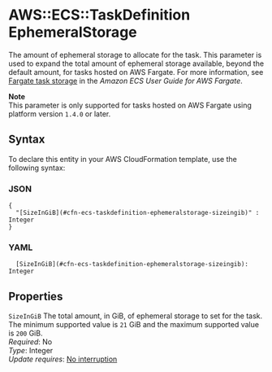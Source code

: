 # AWS::ECS::TaskDefinition EphemeralStorage<a name="aws-properties-ecs-taskdefinition-ephemeralstorage"></a>

The amount of ephemeral storage to allocate for the task\. This parameter is used to expand the total amount of ephemeral storage available, beyond the default amount, for tasks hosted on AWS Fargate\. For more information, see [Fargate task storage](https://docs.aws.amazon.com/AmazonECS/latest/userguide/using_data_volumes.html) in the *Amazon ECS User Guide for AWS Fargate*\.

**Note**  
This parameter is only supported for tasks hosted on AWS Fargate using platform version `1.4.0` or later\.

## Syntax<a name="aws-properties-ecs-taskdefinition-ephemeralstorage-syntax"></a>

To declare this entity in your AWS CloudFormation template, use the following syntax:

### JSON<a name="aws-properties-ecs-taskdefinition-ephemeralstorage-syntax.json"></a>

```
{
  "[SizeInGiB](#cfn-ecs-taskdefinition-ephemeralstorage-sizeingib)" : Integer
}
```

### YAML<a name="aws-properties-ecs-taskdefinition-ephemeralstorage-syntax.yaml"></a>

```
  [SizeInGiB](#cfn-ecs-taskdefinition-ephemeralstorage-sizeingib): Integer
```

## Properties<a name="aws-properties-ecs-taskdefinition-ephemeralstorage-properties"></a>

`SizeInGiB`  <a name="cfn-ecs-taskdefinition-ephemeralstorage-sizeingib"></a>
The total amount, in GiB, of ephemeral storage to set for the task\. The minimum supported value is `21` GiB and the maximum supported value is `200` GiB\.  
*Required*: No  
*Type*: Integer  
*Update requires*: [No interruption](https://docs.aws.amazon.com/AWSCloudFormation/latest/UserGuide/using-cfn-updating-stacks-update-behaviors.html#update-no-interrupt)